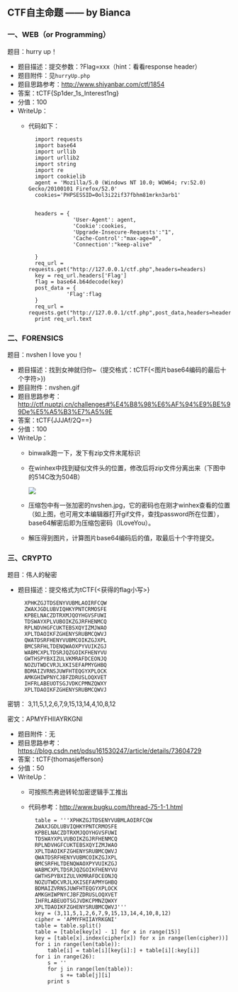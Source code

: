 ## CTF自主命题 —— by Bianca

### 一、WEB（or Programming）

题目：hurry up！

* 题目描述：提交参数：?Flag=xxx（hint：看看response header）
* 题目附件：见`hurryUp.php`
* 题目思路参考：http://www.shiyanbar.com/ctf/1854
* 答案：tCTF{Sp1der_1s_Interest1ng}
* 分值：100
* WriteUp：
	* 代码如下：
	
			import requests
			import base64
			import urllib
			import urllib2
			import string
			import re
			import cookielib
			agent = 'Mozilla/5.0 (Windows NT 10.0; WOW64; rv:52.0) Gecko/20100101 Firefox/52.0'
			cookies='PHPSESSID=0ol3i22if37fbhm81mrkn3arb1'
					
					
			headers = {
					    'User-Agent': agent,
					    'Cookie':cookies,
					    'Upgrade-Insecure-Requests':"1",
					    'Cache-Control':"max-age=0",
					    'Connection':"keep-alive"
					
			}
			req_url = requests.get("http://127.0.0.1/ctf.php",headers=headers)
			key = req_url.headers['Flag']
			flag = base64.b64decode(key)
			post_data = {
					  'Flag':flag
			}
			req_url = requests.get("http://127.0.0.1/ctf.php",post_data,headers=headers)
			print req_url.text
		

### 二、FORENSICS

题目：nvshen I love you！

* 题目描述：找到女神就归你~（提交格式：tCTF{<图片base64编码的最后十个字符>})
* 题目附件：nvshen.gif
* 题目思路参考：http://ctf.nuptzj.cn/challenges#%E4%B8%98%E6%AF%94%E9%BE%99De%E5%A5%B3%E7%A5%9E
* 答案：tCTF{JJJAf/2Q==}
* 分值：100
* WriteUp：
	* binwalk跑一下，发下有zip文件末尾标识
	* 在winhex中找到疑似文件头的位置，修改后将zip文件分离出来（下图中的514C改为504B）

		![](https://i.imgur.com/Wh4I2NJ.jpg)

	* 压缩包中有一张加密的nvshen.jpg，它的密码也在刚才winhex查看的位置（如上图，也可用文本编辑器打开gif文件，查找password所在位置），base64解密后即为压缩包密码（ILoveYou）。
	* 解压得到图片，计算图片base64编码后的值，取最后十个字符提交。

### 三、CRYPTO

题目：伟人的秘密 

* 题目描述：提交格式为tCTF{<获得的flag小写>}

		XPHKZGJTDSENYVUBMLAOIRFCQW 
		ZWAXJGDLUBVIQHKYPNTCRMOSFE 
		KPBELNACZDTRXMJQOYHGVSFUWI 
		TDSWAYXPLVUBOIKZGJRFHENMCQ 
		RPLNDVHGFCUKTEBSXQYIZMJWAO 
		XPLTDAOIKFZGHENYSRUBMCQWVJ 
		QWATDSRFHENYVUBMCOIKZGJXPL 
		BMCSRFHLTDENQWAOXPYVUIKZGJ 
		WABMCXPLTDSRJQZGOIKFHENYVU 
		GWTHSPYBXIZULVKMRAFDCEONJQ 
		NOZUTWDCVRJLXKISEFAPMYGHBQ 
		BDMAIZVRNSJUWFHTEQGYXPLOCK 
		AMKGHIWPNYCJBFZDRUSLOQXVET 
		IHFRLABEUOTSGJVDKCPMNZQWXY 
		XPLTDAOIKFZGHENYSRUBMCQWVJ  

密钥： 3,11,5,1,2,6,7,9,15,13,14,4,10,8,12

密文：APMYFHIIAYRKGNI

* 题目附件：无
* 题目思路参考：https://blog.csdn.net/pdsu161530247/article/details/73604729
* 答案：tCTF{thomasjefferson}
* 分值：50
* WriteUp：
	* 可按照杰弗逊转轮加密逻辑手工推出
	* 代码参考：http://www.bugku.com/thread-75-1-1.html

			table = '''XPHKZGJTDSENYVUBMLAOIRFCQW 
			ZWAXJGDLUBVIQHKYPNTCRMOSFE 
			KPBELNACZDTRXMJQOYHGVSFUWI 
			TDSWAYXPLVUBOIKZGJRFHENMCQ 
			RPLNDVHGFCUKTEBSXQYIZMJWAO 
			XPLTDAOIKFZGHENYSRUBMCQWVJ 
			QWATDSRFHENYVUBMCOIKZGJXPL 
			BMCSRFHLTDENQWAOXPYVUIKZGJ 
			WABMCXPLTDSRJQZGOIKFHENYVU 
			GWTHSPYBXIZULVKMRAFDCEONJQ 
			NOZUTWDCVRJLXKISEFAPMYGHBQ 
			BDMAIZVRNSJUWFHTEQGYXPLOCK 
			AMKGHIWPNYCJBFZDRUSLOQXVET 
			IHFRLABEUOTSGJVDKCPMNZQWXY 
			XPLTDAOIKFZGHENYSRUBMCQWVJ'''
			key = (3,11,5,1,2,6,7,9,15,13,14,4,10,8,12)
			cipher = 'APMYFHIIAYRKGNI'
			table = table.split()
			table = [table[key[x] - 1] for x in range(15)]
			key = [table[x].index(cipher[x]) for x in range(len(cipher))]
			for i in range(len(table)):
			    table[i] = table[i][key[i]:] + table[i][:key[i]]
			for i in range(26):
			    s = ''
			    for j in range(len(table)):
			        s += table[j][i]
			    print s

